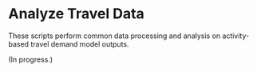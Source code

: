 Analyze Travel Data
==========

These scripts perform common data processing and analysis on activity-based travel demand model outputs.

(In progress.)